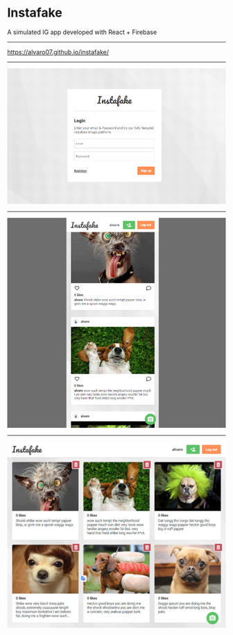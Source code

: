 # Instafake

A simulated IG app developed with React + Firebase

---

https://alvaro07.github.io/instafake/

---

![alt text](instafake.png 'login')

---

![alt text](instafake01.jpg 'home')

---

![alt text](instafake02.jpg 'profile')
